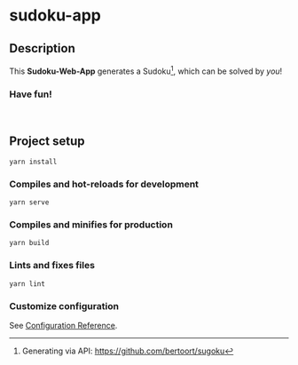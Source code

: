 # sudoku-app

## Description
This **Sudoku-Web-App** generates a Sudoku[^1], which can be solved by *you*!
### Have fun! 
<br />

## Project setup
```
yarn install
```

### Compiles and hot-reloads for development
```
yarn serve
```

### Compiles and minifies for production
```
yarn build
```

### Lints and fixes files
```
yarn lint
```

### Customize configuration
See [Configuration Reference](https://cli.vuejs.org/config/).

[^1]: Generating via API: https://github.com/bertoort/sugoku
